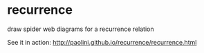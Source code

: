 recurrence
==========

draw spider web diagrams for a recurrence relation

See it in action: http://paolini.github.io/recurrence/recurrence.html